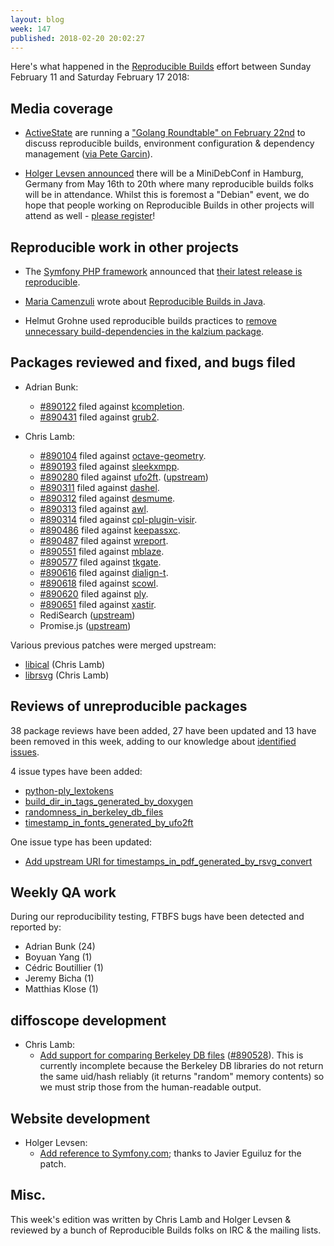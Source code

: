 ```yaml
---
layout: blog
week: 147
published: 2018-02-20 20:02:27
---
```


Here's what happened in the [Reproducible Builds](https://reproducible-builds.org) effort between Sunday February 11 and Saturday February 17 2018:

Media coverage
--------------

* [ActiveState](https://www.activestate.com/) are running a ["Golang Roundtable" on February 22nd](https://start.activestate.com/feb-roundtable-youtube/) to discuss reproducible builds, environment configuration & dependency management ([via Pete Garcin](https://medium.com/activestate/reproducible-builds-introducing-predictability-into-your-pipeline-6b79c4a8d6a8)).

* [Holger Levsen announced](http://layer-acht.org/thinking/blog/20180215-mini-debconf-hamburg/) there will be a MiniDebConf in Hamburg, Germany from May 16th to 20th where many reproducible builds folks will be in attendance. Whilst this is foremost a "Debian" event, we do hope that people working on Reproducible Builds in other projects will attend as well - [please register](https://wiki.debian.org/DebianEvents/de/2018/MiniDebConfHamburg/Registration)!

Reproducible work in other projects
-----------------------------------

* The [Symfony PHP framework](https://symfony.com/) announced that [their latest release is reproducible](https://symfony.com/blog/new-in-symfony-reproducible-builds).

* [Maria Camenzuli](https://purpledevcat.com) wrote about [Reproducible Builds in Java](https://purpledevcat.com/2018/02/14/reproducible-builds-in-java.html).

* Helmut Grohne used reproducible builds practices to [remove unnecessary build-dependencies in the kalzium package](https://bugs.debian.org/890195#5).


Packages reviewed and fixed, and bugs filed
-------------------------------------------

* Adrian Bunk:
    * [#890122](https://bugs.debian.org/890122) filed against [kcompletion](https://tracker.debian.org/pkg/kcompletion).
    * [#890431](https://bugs.debian.org/890431) filed against [grub2](https://tracker.debian.org/pkg/grub2).

* Chris Lamb:
    * [#890104](https://bugs.debian.org/890104) filed against [octave-geometry](https://tracker.debian.org/pkg/octave-geometry).
    * [#890193](https://bugs.debian.org/890193) filed against [sleekxmpp](https://tracker.debian.org/pkg/sleekxmpp).
    * [#890280](https://bugs.debian.org/890280) filed against [ufo2ft](https://tracker.debian.org/pkg/ufo2ft). ([upstream](https://github.com/googlei18n/ufo2ft/pull/219))
    * [#890311](https://bugs.debian.org/890311) filed against [dashel](https://tracker.debian.org/pkg/dashel).
    * [#890312](https://bugs.debian.org/890312) filed against [desmume](https://tracker.debian.org/pkg/desmume).
    * [#890313](https://bugs.debian.org/890313) filed against [awl](https://tracker.debian.org/pkg/awl).
    * [#890314](https://bugs.debian.org/890314) filed against [cpl-plugin-visir](https://tracker.debian.org/pkg/cpl-plugin-visir).
    * [#890486](https://bugs.debian.org/890486) filed against [keepassxc](https://tracker.debian.org/pkg/keepassxc).
    * [#890487](https://bugs.debian.org/890487) filed against [wreport](https://tracker.debian.org/pkg/wreport).
    * [#890551](https://bugs.debian.org/890551) filed against [mblaze](https://tracker.debian.org/pkg/mblaze).
    * [#890577](https://bugs.debian.org/890577) filed against [tkgate](https://tracker.debian.org/pkg/tkgate).
    * [#890616](https://bugs.debian.org/890616) filed against [dialign-t](https://tracker.debian.org/pkg/dialign-t).
    * [#890618](https://bugs.debian.org/890618) filed against [scowl](https://tracker.debian.org/pkg/scowl).
    * [#890620](https://bugs.debian.org/890620) filed against [ply](https://tracker.debian.org/pkg/ply).
    * [#890651](https://bugs.debian.org/890651) filed against [xastir](https://tracker.debian.org/pkg/xastir).
    * RediSearch ([upstream](https://github.com/RedisLabsModules/RediSearch/pull/289))
    * Promise.js ([upstream](https://github.com/then/promise/pull/148))

Various previous patches were merged upstream:

* [libical](https://github.com/libical/libical/pull/324) (Chris Lamb)
* [librsvg](https://gitlab.gnome.org/GNOME/librsvg/merge_requests/10#note_56154) (Chris Lamb)



Reviews of unreproducible packages
----------------------------------

38 package reviews have been added, 27 have been updated and 13 have been removed in this week,
adding to our knowledge about [identified issues](https://tests.reproducible-builds.org/debian/index_issues.html).

4 issue types have been added:

* [python-ply\_lextokens](https://salsa.debian.org/reproducible-builds/reproducible-notes/commit/3841005d)
* [build\_dir\_in\_tags\_generated\_by\_doxygen](https://salsa.debian.org/reproducible-builds/reproducible-notes/commit/374f00dc)
* [randomness\_in\_berkeley\_db\_files](https://salsa.debian.org/reproducible-builds/reproducible-notes/commit/1a3115db)
* [timestamp\_in\_fonts\_generated\_by\_ufo2ft](https://salsa.debian.org/reproducible-builds/reproducible-notes/commit/700437dc)


One issue type has been updated:

* [Add upstream URI for timestamps\_in\_pdf\_generated\_by\_rsvg\_convert](https://salsa.debian.org/reproducible-builds/reproducible-notes/commit/c5f59e88)


Weekly QA work
--------------

During our reproducibility testing, FTBFS bugs have been detected and reported by:

 - Adrian Bunk (24)
 - Boyuan Yang (1)
 - Cédric Boutillier (1)
 - Jeremy Bicha (1)
 - Matthias Klose (1)


diffoscope development
----------------------

- Chris Lamb:
    - [Add support for comparing Berkeley DB files](https://salsa.debian.org/reproducible-builds/diffoscope/commit/8fbd7e3) ([#890528](https://bugs.debian.org/890528)). This is currently incomplete because the Berkeley DB libraries do not return the same uid/hash reliably (it returns "random" memory contents) so we must strip those from the human-readable output.


Website development
-------------------

- Holger Levsen:
    - [Add reference to Symfony.com](https://salsa.debian.org/reproducible-builds/reproducible-website/commit/5f14e50); thanks to Javier Eguiluz for the patch.


Misc.
-----

This week's edition was written by Chris Lamb and Holger Levsen & reviewed by a bunch of Reproducible Builds folks on IRC & the mailing lists.
